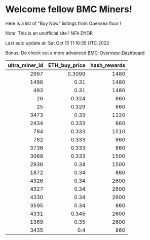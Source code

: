 # Welcome fellow BMC Miners!
Here is a list of "Buy Now" listings from Opensea floor !

Note: This is an unofficial site ! NFA DYOR

Last auto update at: Sat Oct 15 11:16:35 UTC 2022

Bonus: Do check out a more advanced [BMC-Overview-Dashboard](https://dune.com/defifunk/BMC-Overview-Dashboard)


|   ultra_miner_id |   ETH_buy_price |   hash_rewards |
|-----------------:|----------------:|---------------:|
|             2997 |          0.3099 |           1480 |
|             1486 |          0.31   |           1480 |
|              493 |          0.31   |           1480 |
|               26 |          0.324  |            860 |
|               25 |          0.329  |            860 |
|             3473 |          0.33   |           1120 |
|             2434 |          0.333  |            860 |
|              784 |          0.333  |           1510 |
|              782 |          0.333  |            860 |
|             3736 |          0.333  |            860 |
|             3068 |          0.333  |           1500 |
|             2936 |          0.34   |           1500 |
|             1872 |          0.34   |            860 |
|             4326 |          0.34   |           2600 |
|             4327 |          0.34   |           2600 |
|             4330 |          0.34   |           2600 |
|             3595 |          0.34   |            860 |
|             4331 |          0.345  |           2600 |
|             1369 |          0.35   |           2600 |
|             3435 |          0.4    |            860 |